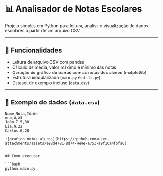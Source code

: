 # 📊 Analisador de Notas Escolares

Projeto simples em Python para leitura, análise e visualização de dados escolares a partir de um arquivo CSV.

---

## 🔧 Funcionalidades

- Leitura de arquivo CSV com pandas
- Cálculo de média, valor máximo e mínimo das notas
- Geração de gráfico de barras com as notas dos alunos (matplotlib)
- Estrutura modularizada (`main.py` e `utils.py`)
- Dataset de exemplo incluso (`data.csv`)

---

## 🧪 Exemplo de dados (`data.csv`)

```csv
Nome,Nota,Idade
Ana,8,25
João,7.5,30
Lia,9,22
Carlos,6,28

![grafico notas alunos](https://github.com/user-attachments/assets/e28d4781-8d74-4e4e-a753-a9f16a4fbfa6)


## Como executar

```bash
python main.py

